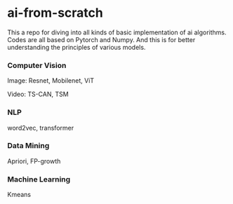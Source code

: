 # ai-from-scratch
This a repo for diving into all kinds of basic implementation of ai algorithms. Codes are all based on Pytorch and Numpy. And this is for better understanding the principles of various models. 

### Computer Vision
Image: Resnet, Mobilenet, ViT

Video: <a src = "https://papers.nips.cc/paper/2020/file/e1228be46de6a0234ac22ded31417bc7-Paper.pdf">TS-CAN</a>, 
<a src = "https://arxiv.org/abs/1811.08383">TSM</a>

### NLP
<a src = "https://arxiv.org/abs/1301.3781">word2vec</a>, 
<a src = "https://arxiv.org/abs/1706.03762">transformer</a>

### Data Mining
Apriori, <a src = "https://www.cs.sfu.ca/~jpei/publications/sigmod00.pdf">FP-growth</a>

### Machine Learning
Kmeans